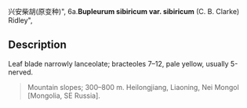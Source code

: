 兴安柴胡(原变种)",
6a.**Bupleurum sibiricum var. sibiricum** (C. B. Clarke) Ridley",

## Description
Leaf blade narrowly lanceolate; bracteoles 7–12, pale yellow, usually 5-nerved.

> Mountain slopes; 300–800 m. Heilongjiang, Liaoning, Nei Mongol [Mongolia, SE Russia].
